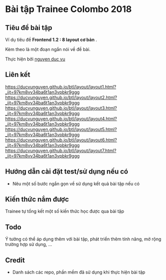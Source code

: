 # Bài tập Trainee Colombo 2018

## Tiêu đề bài tập

Ví dụ tiêu đề **Frontend 1.2 : 8 layout cơ bản** .

Kèm theo là một đoạn ngắn nói về đề bài.

Thực hiện bởi [nguyen duc vu](https://github.com/ducvunguyen)

## Liên kết

https://ducvunguyen.github.io/btl/layout/layout1.html?_ijt=97km8vv34ba6t1an3vpbkr9ggg
https://ducvunguyen.github.io/btl/layout/layout2.html?_ijt=97km8vv34ba6t1an3vpbkr9ggg
https://ducvunguyen.github.io/btl/layout/layout3.html?_ijt=97km8vv34ba6t1an3vpbkr9ggg
https://ducvunguyen.github.io/btl/layout/layout4.html?_ijt=97km8vv34ba6t1an3vpbkr9ggg
https://ducvunguyen.github.io/btl/layout/layout5.html?_ijt=97km8vv34ba6t1an3vpbkr9ggg
https://ducvunguyen.github.io/btl/layout/layout6.html?_ijt=97km8vv34ba6t1an3vpbkr9ggg
https://ducvunguyen.github.io/btl/layout/layout7.html?_ijt=97km8vv34ba6t1an3vpbkr9ggg
## Hướng dẫn cài đặt test/sử dụng nếu có

- Nêu một số bước ngắn gọn về sử dụng kết quả bài tập nếu có

## Kiến thức nắm được

Trainee tự tổng kết một số kiến thức học được qua bài tập

## Todo

Ý tưởng có thể áp dụng thêm với bài tập, phát triển thêm tính năng, mở rộng trường hợp sử dụng, ...

## Credit

- Danh sách các repo, phần mềm đã sử dụng khi thực hiện bài tập